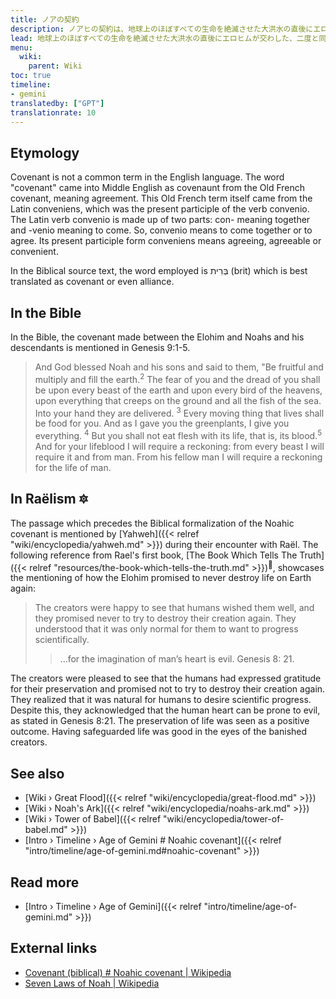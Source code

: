```yaml
---
title: ノアの契約
description: ノアヒの契約は、地球上のほぼすべての生命を絶滅させた大洪水の直後にエロヒムが交わした、二度と同じことを起こさないという約束です。大洪水は、危険すぎると考えられた地上人類による科学の進歩をすべて終わらせるために、敵対するエロヒム政府が始めた予防策によって引き起こされた影響でした。エロヒムの追放された一派の助けを借りて、ノアと他の人々は、軌道を周回する宇宙船である箱舟に安全に保管されたすべての地球上の種の遺伝的起源物質を保管することで生命を維持することができました。
lead: 地球上のほぼすべての生命を絶滅させた大洪水の直後にエロヒムが交わした、二度と同じことを起こさないという約束。大洪水は、危険すぎると考えられた地上人類による科学の進歩をすべて終わらせるために、敵対するエロヒム政府が始めた予防策によって引き起こされた影響でした。エロヒムの追放された一派の助けを借りて、ノアと他の人々は、軌道を周回する宇宙船である箱舟に安全に保管されたすべての地球上の種の遺伝的起源物質を保管することで生命を維持することができました。
menu:
  wiki:
    parent: Wiki
toc: true
timeline:
- gemini
translatedby: ["GPT"]
translationrate: 10
---
```


## Etymology

Covenant is not a common term in the English language. The word "covenant" came into Middle English as covenaunt from the Old French covenant, meaning agreement. This Old French term itself came from the Latin conveniens, which was the present participle of the verb convenio. The Latin verb convenio is made up of two parts: con- meaning together and -venio meaning to come. So, convenio means to come together or to agree. Its present participle form conveniens means agreeing, agreeable or convenient.

In the Biblical source text, the word employed is בְּרִית (brit) which is best translated as covenant or even alliance.

## In the Bible

In the Bible, the covenant made between the Elohim and Noahs and his descendants is mentioned in Genesis 9:1-5.

> And God blessed Noah and his sons and said to them, "Be fruitful and multiply and fill the earth.<sup>2</sup> The fear of you and the dread of you shall be upon every beast of the earth and upon every bird of the heavens, upon everything that creeps on the ground and all the fish of the sea. Into your hand they are delivered. <sup>3</sup> Every moving thing that lives shall be food for you. And as I gave you the greenplants, I give you everything. <sup>4</sup> But you shall not eat flesh with its life, that is, its blood.<sup>5</sup> And for your lifeblood I will require a reckoning: from every beast I will require it and from man. From his fellow man I will require a reckoning for the life of man.

## In Raëlism 🔯

The passage which precedes the Biblical formalization of the Noahic covenant is mentioned by [Yahweh]({{< relref "wiki/encyclopedia/yahweh.md" >}}) during their encounter with Raël. The following reference from Rael's first book, [The Book Which Tells The Truth]({{< relref "resources/the-book-which-tells-the-truth.md" >}})<sup>📖</sup>, showcases the mentioning of how the Elohim promised to never destroy life on Earth again:

> The creators were happy to see that humans wished them well, and they promised never to try to destroy their creation again. They understood that it was only normal for them to want to progress scientifically.
>
>> ...for the imagination of man’s heart is evil.
>> Genesis 8: 21.

The creators were pleased to see that the humans had expressed gratitude for their preservation and promised not to try to destroy their creation again. They realized that it was natural for humans to desire scientific progress. Despite this, they acknowledged that the human heart can be prone to evil, as stated in Genesis 8:21. The preservation of life was seen as a positive outcome. Having safeguarded life was good in the eyes of the banished creators.

## See also

- [Wiki › Great Flood]({{< relref "wiki/encyclopedia/great-flood.md" >}})
- [Wiki › Noah\'s Ark]({{< relref "wiki/encyclopedia/noahs-ark.md" >}})
- [Wiki › Tower of Babel]({{< relref "wiki/encyclopedia/tower-of-babel.md" >}})
- [Intro › Timeline › Age of Gemini \# Noahic covenant]({{< relref "intro/timeline/age-of-gemini.md#noahic-covenant" >}})

## Read more

- [Intro › Timeline › Age of Gemini]({{< relref "intro/timeline/age-of-gemini.md" >}})

## External links

- [Covenant (biblical) # Noahic covenant | Wikipedia](https://en.wikipedia.org/wiki/Covenant_%28biblical%29#Noahic_covenant)
- [Seven Laws of Noah | Wikipedia](https://en.wikipedia.org/wiki/Seven_Laws_of_Noah)
